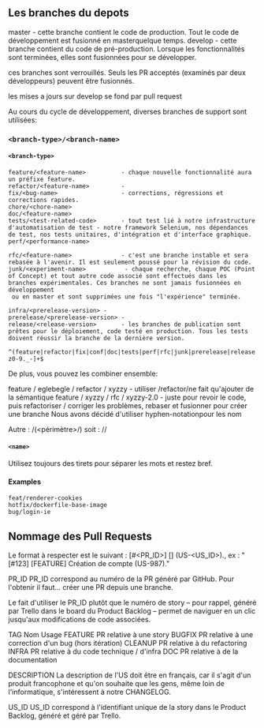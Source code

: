 
## Les branches du depots

master          - cette branche contient le code de production. Tout le code de développement est fusionné en masterquelque temps.
develop         - cette branche contient du code de pré-production. Lorsque les fonctionnalités sont terminées, elles sont fusionnées pour se développer.

ces branches sont verrouillés. Seuls les PR acceptés (examinés par deux développeurs) peuvent être fusionnés.

les mises a jours sur develop se fond par pull request 

Au cours du cycle de développement, diverses branches de support sont utilisées:


### `<branch-type>/<branch-name>`

#### `<branch-type>`
```
feature/<feature-name>          - chaque nouvelle fonctionnalité aura un préfixe feature.
refactor/<feature-name>         -
fix/<bug-name>                  - corrections, régressions et corrections rapides.
chore/<chore-name> 
doc/<feature-name> 
tests/<test-related-code>       - tout test lié à notre infrastructure d'automatisation de test - notre framework Selenium, nos dépendances de test, nos tests unitaires, d'intégration et d'interface graphique.
perf/<performance-name> 

rfc/<feature-name>              - c'est une branche instable et sera rebasée à l'avenir. Il est seulement poussé pour la révision du code.
junk/<experiment-name>           - chaque recherche, chaque POC (Point of Concept) et tout autre code associé sont effectués dans les branches expérimentales. Ces branches ne sont jamais fusionnées en développement 
 ou en master et sont supprimées une fois "l'expérience" terminée.

infra/<prerelease-version> -
prerelease/<prerelease-version> -
release/<release-version>       - les branches de publication sont prêtes pour le déploiement, code testé en production. Tous les tests doivent réussir la branche de la dernière version.

```

```RegEx
^(feature|refactor|fix|conf|doc|tests|perf|rfc|junk|prerelease|release||)\/[a-z0-9._-]+$
```

De plus, vous pouvez les combiner ensemble:

feature / eglebegle / refactor / xyzzy - utiliser /refactor/ne fait qu'ajouter de la sémantique
feature / xyzzy / rfc / xyzzy-2.0 - juste pour revoir le code, puis refactoriser / corriger les problèmes, rebaser et fusionner pour créer une branche
Nous avons décidé d'utiliser hyphen-notationpour les nom

Autre :
<contexte>/(<périmètre>/)<fonction>
soit : <author>/<branch-type>/<branch-name>






#### `<name>`
Utilisez toujours des tirets pour séparer les mots et restez bref.

#### Examples
```
feat/renderer-cookies
hotfix/dockerfile-base-image
bug/login-ie
```


## Nommage des Pull Requests

Le format à respecter est le suivant : [#<PR_ID>] [<TAG>] <DESCRIPTION> (US-<US_ID>)., ex : "[#123] [FEATURE] Création de compte (US-987)."

PR_ID
PR_ID correspond au numéro de la PR généré par GitHub. Pour l'obtenir il faut... créer une PR depuis une branche.

Le fait d'utiliser le PR_ID plutôt que le numéro de story – pour rappel, généré par Trello dans le board du Product Backlog – permet de naviguer en un clic jusqu'aux modifications de code associées.

TAG
Nom	Usage
FEATURE	PR relative à une story
BUGFIX	PR relative à une correction d'un bug (hors itération)
CLEANUP	PR relative à du refactoring
INFRA	PR relative à du code technique / d'infra
DOC	PR relative à de la documentation

DESCRIPTION
La description de l'US doit être en français, car il s'agit d'un produit francophone et qu'on souhaite que les gens, même loin de l'informatique, s'intéressent à notre CHANGELOG.

US_ID
US_ID correspond à l'identifiant unique de la story dans le Product Backlog, généré et géré par Trello.




